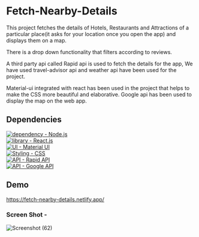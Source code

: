 # Fetch-Nearby-Details

This project fetches the details of Hotels, Restaurants and Attractions 
of a particular place(it asks for your location once you open the app) 
and displays them on a map.

There is a drop down functionality that filters according to reviews.

A third party api called Rapid api is used to fetch the details for 
the app, We have used travel-advisor api and weather api have been 
used for the project.

Material-ui integrated with react has been used in the project that
 helps to make the CSS more beautiful and elaborative.
Google api has been used to display the map on the web app.


## Dependencies
[![dependency - Node.js](https://img.shields.io/static/v1?label=dependency&message=Node.js&color=%23A4F752)](https://nodejs.org/en/) <br>
[![library - React.js](https://img.shields.io/static/v1?label=library&message=React.js&color=%2352D2F7)](https://reactjs.org/) <br>
[![UI - Material UI](https://img.shields.io/static/v1?label=UI&message=Material+UI&color=%2352F7ED)](https://mui.com/) <br>
[![Styling - CSS](https://img.shields.io/static/v1?label=Styling&message=CSS&color=%239D52F7)](https://www.css) <br>
[![API - Rapid API](https://img.shields.io/static/v1?label=API&message=Rapid+API&color=%23F76152)](https://rapidapi.com/) <br>
[![API - Google API](https://img.shields.io/static/v1?label=API&message=Google+API&color=%23F7E152)](https://developers.google.com/apis-explorer)


## Demo
https://fetch-nearby-details.netlify.app/

### Screen Shot - 

![Screenshot (62)](https://user-images.githubusercontent.com/64829176/210340467-0ba729ee-92b9-4d94-b723-48c6dc63376e.png)
